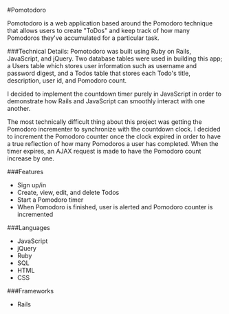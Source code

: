 #Pomotodoro

Pomotodoro is a web application based around the Pomodoro technique
that allows users to create "ToDos" and keep track of
how many Pomodoros they've accumulated for a particular task.


###Technical Details:
Pomotodoro was built using Ruby on Rails, JavaScript, and jQuery. Two database tables were used in building this app; a Users table which stores user information such as username and password digest,
and a Todos table that stores each Todo's title, description, user id, and Pomodoro count.

I decided to implement the countdown timer purely in JavaScript in order to demonstrate how Rails
and JavaScript can smoothly interact with one another.

The most technically difficult thing about this project was getting the Pomodoro incrementer
to synchronize with the countdown clock. I decided to increment the Pomodoro counter once the clock
expired in order to have a true reflection of how many Pomodoros a user has completed. When the
timer expires, an AJAX request is made to have the Pomodoro count increase by one. 

###Features
* Sign up/in
* Create, view, edit, and delete Todos
* Start a Pomodoro timer
* When Pomodoro is finished, user is alerted and Pomodoro counter is incremented

###Languages
* JavaScript
* jQuery
* Ruby
* SQL
* HTML
* CSS

###Frameworks
* Rails
